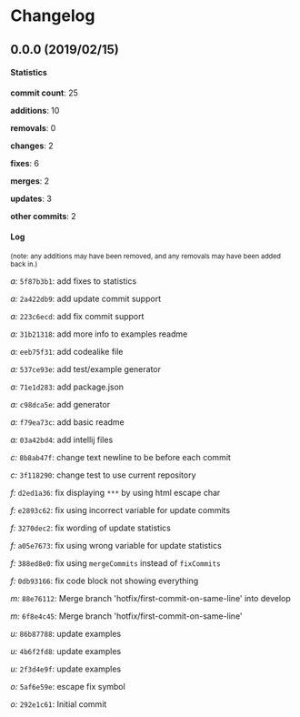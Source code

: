 # Changelog
## 0.0.0 (2019/02/15)
#### Statistics
**commit count**: 25

**additions**: 10

**removals**: 0

**changes**: 2

**fixes**: 6

**merges**: 2

**updates**: 3

**other commits**: 2

#### Log
<small>(note: any additions may have been removed, and any removals may have been added back in.)</small>

*a:* `5f87b3b1`: add fixes to statistics

*a:* `2a422db9`: add update commit support

*a:* `223c6ecd`: add fix commit support

*a:* `31b21318`: add more info to examples readme

*a:* `eeb75f31`: add codealike file

*a:* `537ce93e`: add test/example generator

*a:* `71e1d283`: add package.json

*a:* `c98dca5e`: add generator

*a:* `f79ea73c`: add basic readme

*a:* `03a42bd4`: add intellij files

*c:* `8b8ab47f`: change text newline to be before each commit

*c:* `3f118290`: change test to use current repository

*f:* `d2ed1a36`: fix displaying `***` by using html escape char

*f:* `e2893c62`: fix using incorrect variable for update commits

*f:* `3270dec2`: fix wording of update statistics

*f:* `a05e7673`: fix using wrong variable for update statistics

*f:* `388ed8e0`: fix using `mergeCommits` instead of `fixCommits`

*f:* `0db93166`: fix code block not showing everything

*m:* `88e76112`: Merge branch 'hotfix/first-commit-on-same-line' into develop

*m:* `6f8e4c45`: Merge branch 'hotfix/first-commit-on-same-line'

*u:* `86b87788`: update examples

*u:* `4b6f2fd8`: update examples

*u:* `2f3d4e9f`: update examples

*o:* `5af6e59e`: escape fix symbol

*o:* `292e1c61`: Initial commit
